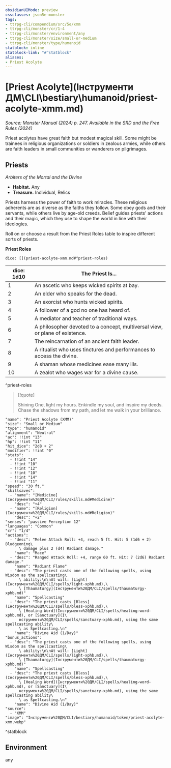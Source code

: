 ```yaml
---
obsidianUIMode: preview
cssclasses: json5e-monster
tags:
- ttrpg-cli/compendium/src/5e/xmm
- ttrpg-cli/monster/cr/1-4
- ttrpg-cli/monster/environment/any
- ttrpg-cli/monster/size/small-or-medium
- ttrpg-cli/monster/type/humanoid
statblock: inline
statblock-link: "#^statblock"
aliases:
- Priest Acolyte
---
```

# [Priest Acolyte](Інструменти ДМ\CLI\bestiary\humanoid/priest-acolyte-xmm.md)
*Source: Monster Manual (2024) p. 247. Available in the <span title='Systems Reference Document (5.2)'>SRD</span> and the Free Rules (2024)*  

Priest acolytes have great faith but modest magical skill. Some might be trainees in religious organizations or soldiers in zealous armies, while others are faith leaders in small communities or wanderers on pilgrimages.

## Priests

*Arbiters of the Mortal and the Divine*

- **Habitat.** Any  
- **Treasure.** Individual, Relics  

Priests harness the power of faith to work miracles. These religious adherents are as diverse as the faiths they follow. Some obey gods and their servants, while others live by age-old creeds. Belief guides priests' actions and their magic, which they use to shape the world in line with their ideologies.

Roll on or choose a result from the Priest Roles table to inspire different sorts of priests.

**Priest Roles**

`dice: [](priest-acolyte-xmm.md#^priest-roles)`

| dice: 1d10 | The Priest Is... |
|------------|------------------|
| 1 | An ascetic who keeps wicked spirits at bay. |
| 2 | An elder who speaks for the dead. |
| 3 | An exorcist who hunts wicked spirits. |
| 4 | A follower of a god no one has heard of. |
| 5 | A mediator and teacher of traditional ways. |
| 6 | A philosopher devoted to a concept, multiversal view, or plane of existence. |
| 7 | The reincarnation of an ancient faith leader. |
| 8 | A ritualist who uses tinctures and performances to access the divine. |
| 9 | A shaman whose medicines ease many ills. |
| 10 | A zealot who wages war for a divine cause. |
^priest-roles

> [!quote]  
> 
> Shining One, light my hours. Enkindle my soul, and inspire my deeds. Chase the shadows from my path, and let me walk in your brilliance.


```statblock
"name": "Priest Acolyte (XMM)"
"size": "Small or Medium"
"type": "humanoid"
"alignment": "Neutral"
"ac": !!int "13"
"hp": !!int "11"
"hit_dice": "2d8 + 2"
"modifier": !!int "0"
"stats":
  - !!int "14"
  - !!int "10"
  - !!int "12"
  - !!int "10"
  - !!int "14"
  - !!int "11"
"speed": "30 ft."
"skillsaves":
  - "name": "[Medicine](Інструменти%20ДМ/CLI/rules/skills.md#Medicine)"
    "desc": "+4"
  - "name": "[Religion](Інструменти%20ДМ/CLI/rules/skills.md#Religion)"
    "desc": "+2"
"senses": "passive Perception 12"
"languages": "Common"
"cr": "1/4"
"actions":
  - "desc": "Melee Attack Roll: +4, reach 5 ft. Hit: 5 (1d6 + 2) Bludgeoning\
      \ damage plus 2 (d4) Radiant damage."
    "name": "Mace"
  - "desc": "Ranged Attack Roll: +4, range 60 ft. Hit: 7 (2d6) Radiant damage."
    "name": "Radiant Flame"
  - "desc": "The priest casts one of the following spells, using Wisdom as the spellcasting\
      \ ability:\n\nAt will: [Light](Інструменти%20ДМ/CLI/spells/light-xphb.md),\
      \ [Thaumaturgy](Інструменти%20ДМ/CLI/spells/thaumaturgy-xphb.md)"
    "name": "Spellcasting"
  - "desc": "The priest casts [Bless](Інструменти%20ДМ/CLI/spells/bless-xphb.md),\
      \ [Healing Word](Інструменти%20ДМ/CLI/spells/healing-word-xphb.md), or [Sanctuary](І\
      нструменти%20ДМ/CLI/spells/sanctuary-xphb.md), using the same spellcasting ability\
      \ as Spellcasting.\n"
    "name": "Divine Aid (1/Day)"
"bonus_actions":
  - "desc": "The priest casts one of the following spells, using Wisdom as the spellcasting\
      \ ability:\n\nAt will: [Light](Інструменти%20ДМ/CLI/spells/light-xphb.md),\
      \ [Thaumaturgy](Інструменти%20ДМ/CLI/spells/thaumaturgy-xphb.md)"
    "name": "Spellcasting"
  - "desc": "The priest casts [Bless](Інструменти%20ДМ/CLI/spells/bless-xphb.md),\
      \ [Healing Word](Інструменти%20ДМ/CLI/spells/healing-word-xphb.md), or [Sanctuary](І\
      нструменти%20ДМ/CLI/spells/sanctuary-xphb.md), using the same spellcasting ability\
      \ as Spellcasting.\n"
    "name": "Divine Aid (1/Day)"
"source":
  - "XMM"
"image": "Інструменти%20ДМ/CLI/bestiary/humanoid/token/priest-acolyte-xmm.webp"
```
^statblock

## Environment

any